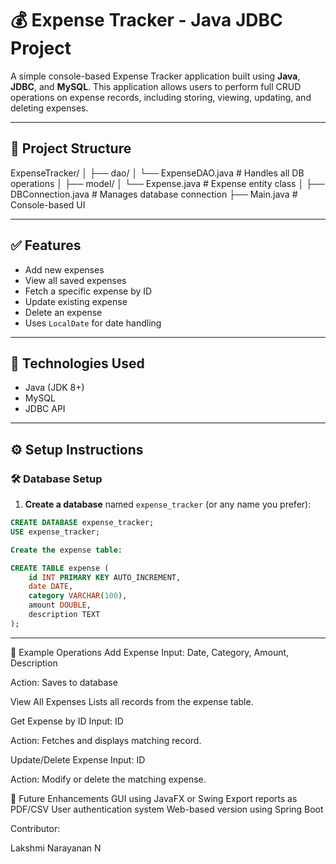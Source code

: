 # 💰 Expense Tracker - Java JDBC Project

A simple console-based Expense Tracker application built using **Java**, **JDBC**, and **MySQL**. This application allows users to perform full CRUD operations on expense records, including storing, viewing, updating, and deleting expenses.

---

## 📁 Project Structure

ExpenseTracker/
│
├── dao/
│ └── ExpenseDAO.java # Handles all DB operations
│
├── model/
│ └── Expense.java # Expense entity class
│
├── DBConnection.java # Manages database connection
├── Main.java # Console-based UI


---

## ✅ Features

- Add new expenses
- View all saved expenses
- Fetch a specific expense by ID
- Update existing expense
- Delete an expense
- Uses `LocalDate` for date handling

---

## 🔧 Technologies Used

- Java (JDK 8+)
- MySQL
- JDBC API

---

## ⚙️ Setup Instructions

### 🛠 Database Setup

1. **Create a database** named `expense_tracker` (or any name you prefer):

```sql
CREATE DATABASE expense_tracker;
USE expense_tracker;

Create the expense table:

CREATE TABLE expense (
    id INT PRIMARY KEY AUTO_INCREMENT,
    date DATE,
    category VARCHAR(100),
    amount DOUBLE,
    description TEXT
);
```
---

🧪 Example Operations
Add Expense
Input: Date, Category, Amount, Description

Action: Saves to database

View All Expenses
Lists all records from the expense table.

Get Expense by ID
Input: ID

Action: Fetches and displays matching record.

Update/Delete Expense
Input: ID

Action: Modify or delete the matching expense.

📌 Future Enhancements
    GUI using JavaFX or Swing
    Export reports as PDF/CSV
    User authentication system
    Web-based version using Spring Boot

Contributor:

Lakshmi Narayanan N
